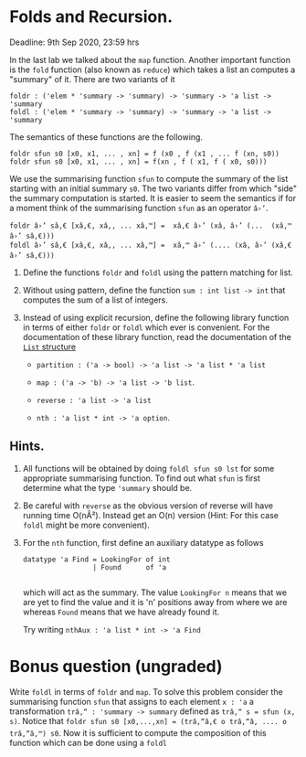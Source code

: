 # Folds and Recursion.

Deadline: 9th Sep 2020, 23:59 hrs

In the last lab we talked about the `map` function. Another important
function is the `fold` function (also known as `reduce`) which takes a
list an computes a "summary" of it. There are two variants of it

```
foldr : ('elem * 'summary -> 'summary) -> 'summary -> 'a list -> 'summary
foldl : ('elem * 'summary -> 'summary) -> 'summary -> 'a list -> 'summary
```

The semantics of these functions are the following.

```
foldr sfun s0 [x0, x1, ... , xn] = f (x0 , f (x1 , ... f (xn, s0))
foldr sfun s0 [x0, x1, ... , xn] = f(xn , f ( x1, f ( x0, s0)))
```

We use the summarising function `sfun` to compute the summary of the
list starting with an initial summary `s0`. The two variants differ
from which "side" the summary computation is started.  It is easier to
seem the semantics if for a moment think of the summarising function
`sfun` as an operator `â›’`.

```
foldr â›’ sâ‚€ [xâ‚€, xâ‚, ... xâ‚™] =  xâ‚€ â›’ (xâ‚ â›’ (...  (xâ‚™ â›’ sâ‚€)))
foldl â›’ sâ‚€ [xâ‚€, xâ‚, ... xâ‚™] =  xâ‚™ â›’ (.... (xâ‚ â›’ (xâ‚€ â›’ sâ‚€)))
```


1. Define the functions `foldr` and `foldl` using the pattern matching
   for list.

2. Without using pattern, define the function `sum : int list -> int`
   that computes the sum of a list of integers.

3. Instead of using explicit recursion, define the following library
   function in terms of either `foldr` or `foldl` which ever is
   convenient. For the documentation of these library function, read the
   documentation of the [`List`
   structure](http://sml-family.org/Basis/list.html)

   - `partition : ('a -> bool) -> 'a list -> 'a list * 'a list`

   - `map : ('a -> 'b) -> 'a list -> 'b list`.

   - `reverse : 'a list -> 'a list`

   - `nth : 'a list * int -> 'a option`.

## Hints.

1. All functions will be obtained by doing `foldl sfun s0 lst` for some
   appropriate summarising function. To find out what `sfun` is first
   determine what the type `'summary` should be.

2. Be careful with `reverse` as the obvious version of reverse will
   have running time O(nÂ²). Instead get an O(n) version (Hint: For
   this case `foldl` might be more convenient).

3. For the `nth` function, first define an auxiliary datatype as follows

   ```
   datatype 'a Find = LookingFor of int
                    | Found      of 'a


   ```
   which will act as the summary. The value `LookingFor n` means that
   we are yet to find the value and it is 'n' positions away from where
   we are whereas `Found` means that we have already found it.

   Try writing `nthAux : 'a list * int -> 'a Find`


# Bonus question (ungraded)

Write `foldl` in terms of `foldr` and `map`. To solve this problem
consider the summarising function `sfun` that assigns to each element
`x : 'a` a transformation `trâ‚“ : 'summary -> summary` defined as `trâ‚“
s = sfun (x, s)`. Notice that `foldr sfun s0 [x0,...,xn] = (trâ‚“â‚€ o
trâ‚“â‚ .... o trâ‚“â‚™) s0`. Now it is sufficient to compute the composition
of this function which can be done using a `foldl`